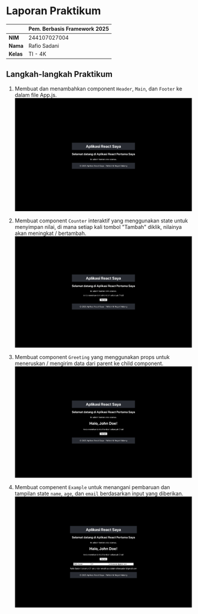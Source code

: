 # Laporan Praktikum

|           | Pem. Berbasis Framework 2025 |
| --------- | ---------------------------- |
| **NIM**   | 244107027004                 |
| **Nama**  | Rafio Sadani                 |
| **Kelas** | TI - 4K                      |

## Langkah-langkah Praktikum

1. Membuat dan menambahkan component `Header`, `Main`, dan `Footer` ke dalam file App.js.
   ![Hasil Tampilan Component Header, Main, dan Footer](public/image-docs/create-header-main-footer.png "Hasil Tampilan Component Header, Main, dan Footer")

2. Membuat component `Counter` interaktif yang menggunakan state untuk menyimpan nilai, di mana setiap kali tombol "Tambah" diklik, nilainya akan meningkat / bertambah.
   ![Hasil Tampilan Component Counter Interaktif menggunakan State](public/image-docs/create-counter-interaktif-with-state.png "Hasil Tampilan Component Counter Interaktif menggunakan State")

3. Membuat component `Greeting` yang menggunakan props untuk meneruskan / mengirim data dari parent ke child component.
   ![Hasil Tampilan Component Greeting menggunakan Props](public/image-docs/create-greeting-with-props.png "Hasil Tampilan Component Counter Interaktif menggunakan State")

4. Membuat compenent `Example` untuk menangani pembaruan dan tampilan state `name`, `age`, dan `email` berdasarkan input yang diberikan.
   ![Hasil Tampilan Component Example menggunakan State](public/image-docs/create-example-update-value-with-state.png "Hasil Tampilan Component Example menggunakan State")
